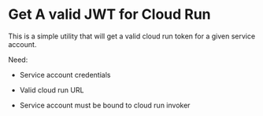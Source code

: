 # Get A valid JWT for Cloud Run

This is a simple utility that will get a valid cloud run token for a given service account.

Need:

- Service account credentials
- Valid cloud run URL

- Service account must be bound to cloud run invoker